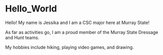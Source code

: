 # Hello_World

Hello! My name is Jessika and I am a CSC major here at Murray State!

As far as activities go, I am a proud member of the Murray State Dressage and Hunt teams.

My hobbies include hiking, playing video games, and drawing.
